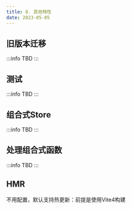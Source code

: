 ```yaml
---
title: 8. 其他特性
date: 2023-05-05
---
```


## 旧版本迁移
:::info
TBD
:::


## 测试
:::info
TBD
:::


## 组合式Store
:::info
TBD
:::



## 处理组合式函数
:::info
TBD
:::


## HMR
不用配置，默认支持热更新：前提是使用Vite4构建
